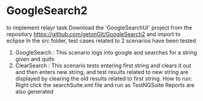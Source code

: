 # GoogleSearch2
to implement relayr task
Download the 'GoogleSearchUI' project from the repository https://github.com/getonGit/GoogleSearch2 and import to eclipse
In the src folder, test cases related to 2 scenarios have been tested
1. GoogleSearch : This scenario logs into google and searches for a string given and quits
2. ClearSearch : This scenario tests entering first string and clears it out and then enters new string, and test results related to new string are displayed by clearing the old results related to first string.
How to run: Right click the searchSuite.xml file and run as TestNGSuite
Reports are also generated
